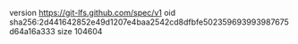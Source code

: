 version https://git-lfs.github.com/spec/v1
oid sha256:2d441642852e49d1207e4baa2542cd8dfbfe502359693993987675d64a16a333
size 104604
